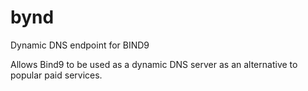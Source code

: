 # bynd
Dynamic DNS endpoint for BIND9

Allows Bind9 to be used as a dynamic DNS server as an alternative to popular paid services.
